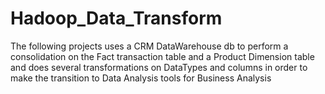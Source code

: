 # Hadoop_Data_Transform

 The following projects uses a CRM DataWarehouse db to perform a consolidation on the Fact transaction table and a Product Dimension table
and does several transformations on DataTypes and columns in order to make the transition to Data Analysis tools for Business Analysis

